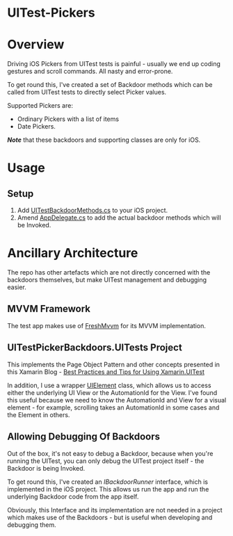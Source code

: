# UITest-Pickers

# Overview

Driving iOS Pickers from UITest tests is painful - usually we end up coding gestures and scroll commands. All nasty and error-prone.

To get round this, I've created a set of Backdoor methods which can be called from UITest tests to directly select Picker values.

Supported Pickers are:

* Ordinary Pickers with a list of items
* Date Pickers.

_**Note**_ that these backdoors and supporting classes are only for iOS.

# Usage

## Setup

1. Add [UITestBackdoorMethods.cs](UITestPickerBackdoors/UITestPickerBackdoors.iOS/UITestBackdoorMethods.cs) to your iOS project.
1. Amend [AppDelegate.cs](UITestPickerBackdoors/UITestPickerBackdoors.iOS/AppDelegate.cs) to add the actual backdoor methods which will be Invoked.

# Ancillary Architecture

The repo has other artefacts which are not directly concerned with the backdoors themselves, but make UITest management and debugging easier.

## MVVM Framework

The test app makes use of [FreshMvvm](https://github.com/rid00z/FreshMvvm) for its MVVM implementation. 

## UITestPickerBackdoors.UITests Project

This implements the Page Object Pattern and other concepts presented in this Xamarin Blog - [Best Practices and Tips for Using Xamarin.UITest](https://devblogs.microsoft.com/xamarin/best-practices-tips-xamarin-uitest/)

In addition, I use a wrapper [UIElement](UITestPickerBackdoors/UITestPickerBackdoors.UITests/UIElement.cs) class, which allows us to access either the underlying UI View or the AutomationId for the View. I've found this useful because we need to know the AutomationId and View for a visual element - for example, scrolling takes an AutomationId in some cases and the Element in others.

## Allowing Debugging Of Backdoors

Out of the box, it's not easy to debug a Backdoor, because when you're running the UITest, you can only debug the UITest project itself - the Backdoor is being Invoked.

To get round this, I've created an _IBackdoorRunner_ interface, which is implemented in the iOS project. This allows us run the app and run the underlying Backdoor code from the app itself.

Obviously, this Interface and its implementation are not needed in a project which makes use of the Backdoors - but is useful when developing and debugging them.
